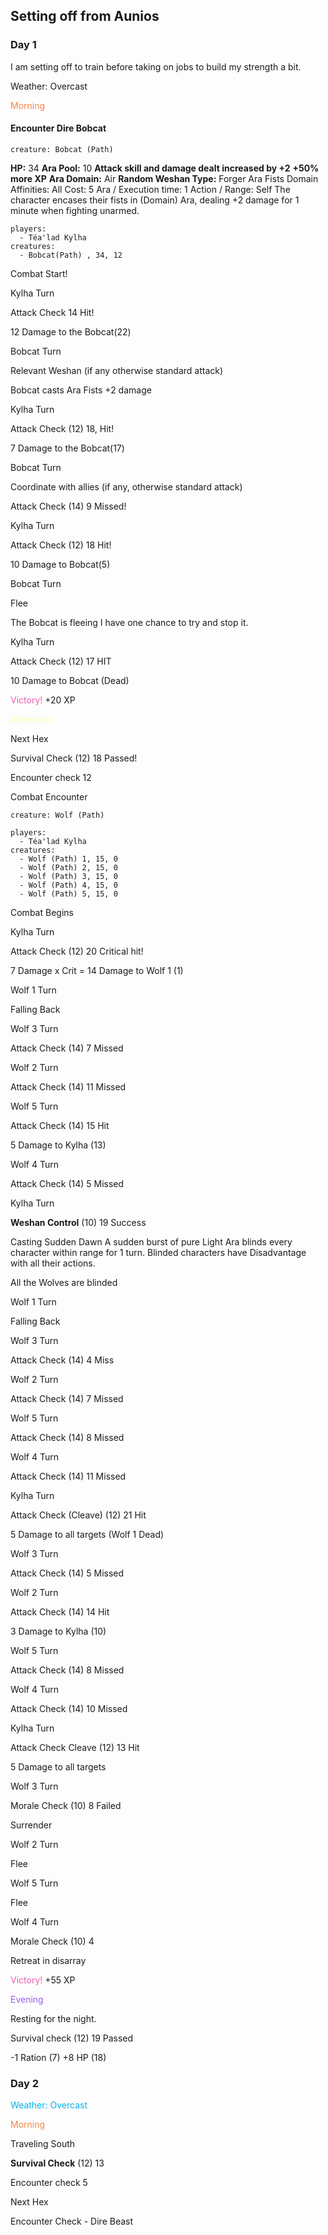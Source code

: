 ## Setting off from Aunios

### Day 1

I am setting off to train before taking on jobs to build my strength a bit.

Weather: Overcast

<span style="color:rgb(249, 132, 74)">Morning</span> 

#### Encounter Dire Bobcat

```statblock
creature: Bobcat (Path)
```

**HP:** 34
**Ara Pool:** 10
**Attack skill and damage dealt increased by +2**
**+50% more XP**
**Ara Domain:** Air
**Random Weshan Type:** Forger
Ara Fists
Domain Affinities: All
Cost: 5 Ara / Execution time: 1 Action / Range: Self
The character encases their fists in (Domain) Ara, dealing +2 damage for 
1 minute when fighting unarmed.

```encounter
players:
  - Téa'lad Kylha
creatures:
  - Bobcat(Path) , 34, 12
```


Combat Start!

Kylha Turn

Attack Check 14 Hit!

12 Damage to the Bobcat(22)

Bobcat Turn

Relevant Weshan (if any otherwise standard attack)

Bobcat casts Ara Fists +2 damage

Kylha Turn 

Attack Check (12) 18, Hit! 

7 Damage to the Bobcat(17)

Bobcat Turn

Coordinate with allies (if any, otherwise standard attack)

Attack Check (14) 9 Missed!

Kylha Turn

Attack Check (12) 18 Hit!

10 Damage to Bobcat(5)

Bobcat Turn

Flee

The Bobcat is fleeing I have one chance to try and stop it.

Kylha Turn 

Attack Check (12) 17 HIT

10 Damage to Bobcat (Dead)

<span style="color:rgb(241, 91, 181)">Victory!</span>
+20 XP

<span style="color:rgb(255, 255, 184)">Afternoon</span>

Next Hex 

Survival Check (12) 18 Passed!

Encounter check 12

Combat Encounter 

```statblock
creature: Wolf (Path)
```

```encounter
players:
  - Téa'lad Kylha
creatures:
  - Wolf (Path) 1, 15, 0
  - Wolf (Path) 2, 15, 0
  - Wolf (Path) 3, 15, 0
  - Wolf (Path) 4, 15, 0
  - Wolf (Path) 5, 15, 0
```

Combat Begins

Kylha Turn

Attack Check (12) 20 Critical hit!

7 Damage x Crit = 14 Damage to Wolf 1 (1)

Wolf 1 Turn

Falling Back

Wolf 3 Turn

Attack Check (14) 7 Missed

Wolf 2 Turn

Attack Check (14) 11 Missed

Wolf 5 Turn

Attack Check (14) 15 Hit

5 Damage to Kylha (13)

Wolf 4 Turn

Attack Check (14) 5 Missed

Kylha Turn

**Weshan Control** (10) 19 Success

Casting Sudden Dawn 
A sudden burst of pure Light Ara blinds every character within range for 1 turn. Blinded characters have Disadvantage with all their actions.

All the Wolves are blinded

Wolf 1 Turn

Falling Back

Wolf 3 Turn

Attack Check (14) 4 Miss

Wolf 2 Turn

Attack Check (14) 7 Missed

Wolf 5 Turn

Attack Check (14) 8 Missed

Wolf 4 Turn

Attack Check (14) 11 Missed

Kylha Turn 

Attack Check (Cleave) (12) 21 Hit

5 Damage to all targets (Wolf 1 Dead)

Wolf 3 Turn

Attack Check (14) 5 Missed

Wolf 2 Turn 

Attack Check (14) 14 Hit

3 Damage to Kylha (10)

Wolf 5 Turn

Attack Check (14) 8 Missed

Wolf 4 Turn

Attack Check (14) 10 Missed

Kylha Turn 

Attack Check Cleave (12) 13 Hit

5 Damage to all targets 

Wolf 3 Turn

Morale Check (10) 8 Failed

Surrender

Wolf 2 Turn 

Flee

Wolf 5 Turn 

Flee

Wolf 4 Turn

Morale Check (10)  4

Retreat in disarray

<span style="color:rgb(241, 91, 181)">Victory!</span>
+55 XP

<span style="color:rgb(155, 93, 229)">Evening</span>

Resting for the night.

Survival check (12) 19 Passed

-1 Ration (7)
+8 HP (18)

### Day 2

<font color="#00b0f0">Weather: Overcast</font>

<span style="color:rgb(249, 132, 74)">Morning</span>

Traveling South

**Survival Check** (12) 13

Encounter check 5

Next Hex 

Encounter Check - Dire Beast


